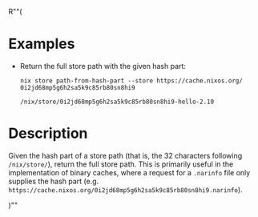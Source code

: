 R""(

# Examples

* Return the full store path with the given hash part:

  ```console
  nix store path-from-hash-part --store https://cache.nixos.org/ 0i2jd68mp5g6h2sa5k9c85rb80sn8hi9
  ```

      /nix/store/0i2jd68mp5g6h2sa5k9c85rb80sn8hi9-hello-2.10

# Description

Given the hash part of a store path (that is, the 32 characters
following `/nix/store/`), return the full store path. This is
primarily useful in the implementation of binary caches, where a
request for a `.narinfo` file only supplies the hash part
(e.g. `https://cache.nixos.org/0i2jd68mp5g6h2sa5k9c85rb80sn8hi9.narinfo`).

)""
